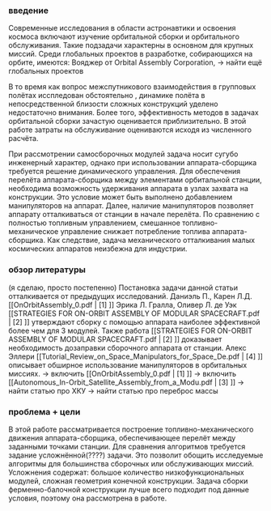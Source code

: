 
### введение
Современные исследования в области астронавтики и освоения космоса включают изучение орбитальной сборки и орбитального обслуживания. Такие подзадачи характерны в основном для крупных миссий. Среди глобальных проектов в разработке, собирающихся на орбите, имеются: Вояджер от Orbital Assembly Corporation, 
-> найти ещё глобальных проектов

В то время как вопрос межспутникового взаимодействия в групповых полётах исспледован обстоятельно , динамике полёта в непосредственной близости сложных конструкций уделено недостаточно внимания. Более того, эффективность методов в задачах орбитальной сборки зачастую оценивается приблизительно. В этой работе затраты на обслуживание оцениваются исходя из численного расчёта. 

При рассмотрении самосборочных модулей задача носит сугубо инженерный характер, однако при использовании аппарата-сборщика требуется решение динамического управления. Для обеспечения перелёта аппарата-сборщика между элементами орбитальной станции, необходима возможность удерживания аппарата в узлах захвата на конструкции. Это условие может быть выполнено добавлением манипуляторов на аппарат. Далее, наличие манипуляторов позволяет аппарату отталкиваться от станции в начале перелёта. По сравнению с полностью топливным управлением, смешанное топливно-механическое управление снижает потребление топлива аппарата-сборщика. Как следствие, задача механического отталкивания малых космических аппаратов неизбежна для индустрии.

### обзор литературы
(я сделаю, просто постепенно)
Постановка задачи данной статьи отталкивается от предыдущих исследований. Даниэль П., Карен Л.Д. [[OnOrbitAssembly_0.pdf | [1] ]] 
Эрика Л. Гралла, Оливер Л. де Уэк [[STRATEGIES FOR ON-ORBIT ASSEMBLY OF MODULAR SPACECRAFT.pdf | [2] ]] утверждают сборку с помощью аппарата наиболее эффективной более чем для 3 модулей. Также работа [[STRATEGIES FOR ON-ORBIT ASSEMBLY OF MODULAR SPACECRAFT.pdf | [2] ]] доказывает необходимость дозаправки сборочного аппарата от станции. Алекс Эллери [[Tutorial_Review_on_Space_Manipulators_for_Space_De.pdf | [4] ]] описывает обширное использование манипуляторов в орбитальных миссиях. 
-> включить [[OnOrbitAssembly_0.pdf | [1] ]]
-> включить [[Autonomous_In-Orbit_Satellite_Assembly_from_a_Modu.pdf | [3] ]]
-> найти статью про ХКУ
-> найти статью про переброс массы 

### проблема + цели
В этой работе рассматривается построение топливно-механического движения аппарата-сборщика, обеспечивающее перелёт между заданными точками станции. 
Для сравнения алгоритмов требуется задание усложнённой(????) задачи. Это позволит обощить исследуемые алгоритмы для большинства сборочных или обслуживающих миссий. Усложнения содержат: большое количество низкофункциональных модулей, сложная геометрия конечной конструкции. Задача сборки ферменно-балочной конструкции лучше всего подходит под данные условия, поэтому она рассмотрена в работе.